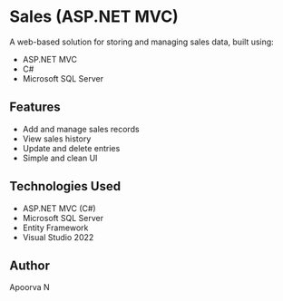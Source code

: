 # Sales (ASP.NET MVC)

A web-based solution for storing and managing sales data, built using:

- ASP.NET MVC
- C#
- Microsoft SQL Server

## Features

- Add and manage sales records
- View sales history
- Update and delete entries
- Simple and clean UI

## Technologies Used

- ASP.NET MVC (C#)
- Microsoft SQL Server
- Entity Framework
- Visual Studio 2022

## Author

Apoorva N

